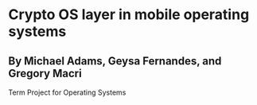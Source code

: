 # Crypto OS layer in mobile operating systems

## By Michael Adams, Geysa Fernandes, and Gregory Macri

Term Project for Operating Systems
